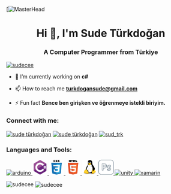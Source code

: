[![MasterHead](https://www.google.com/url?sa=i&url=https%3A%2F%2Ftr.pinterest.com%2Fpin%2F805159239637494045%2F&psig=AOvVaw1nY6Drqpb8KYJcaJNhDovI&ust=1720612901517000&source=images&cd=vfe&opi=89978449&ved=0CBEQjRxqFwoTCMCSiez0mYcDFQAAAAAdAAAAABAE)
<h1 align="center">Hi 👋, I'm Sude Türkdoğan</h1>
<h3 align="center">A Computer Programmer from Türkiye</h3>

<p align="left"> <a href="https://github.com/ryo-ma/github-profile-trophy"><img src="https://github-profile-trophy.vercel.app/?username=sudecee" alt="sudecee" /></a> </p>

- 🔭 I’m currently working on **c#**

- 📫 How to reach me **turkdogansude@gmail.com**

- ⚡ Fun fact **Bence ben girişken ve öğrenmeye istekli biriyim.**

<h3 align="left">Connect with me:</h3>
<p align="left">
<a href="https://linkedin.com/in/sude türkdoğan" target="blank"><img align="center" src="https://raw.githubusercontent.com/rahuldkjain/github-profile-readme-generator/master/src/images/icons/Social/linked-in-alt.svg" alt="sude türkdoğan" height="30" width="40" /></a>
<a href="https://fb.com/sude türkdoğan" target="blank"><img align="center" src="https://raw.githubusercontent.com/rahuldkjain/github-profile-readme-generator/master/src/images/icons/Social/facebook.svg" alt="sude türkdoğan" height="30" width="40" /></a>
<a href="https://instagram.com/sud_trk" target="blank"><img align="center" src="https://raw.githubusercontent.com/rahuldkjain/github-profile-readme-generator/master/src/images/icons/Social/instagram.svg" alt="sud_trk" height="30" width="40" /></a>
</p>

<h3 align="left">Languages and Tools:</h3>
<p align="left"> <a href="https://www.arduino.cc/" target="_blank" rel="noreferrer"> <img src="https://cdn.worldvectorlogo.com/logos/arduino-1.svg" alt="arduino" width="40" height="40"/> </a> <a href="https://www.w3schools.com/cs/" target="_blank" rel="noreferrer"> <img src="https://raw.githubusercontent.com/devicons/devicon/master/icons/csharp/csharp-original.svg" alt="csharp" width="40" height="40"/> </a> <a href="https://www.w3schools.com/css/" target="_blank" rel="noreferrer"> <img src="https://raw.githubusercontent.com/devicons/devicon/master/icons/css3/css3-original-wordmark.svg" alt="css3" width="40" height="40"/> </a> <a href="https://www.w3.org/html/" target="_blank" rel="noreferrer"> <img src="https://raw.githubusercontent.com/devicons/devicon/master/icons/html5/html5-original-wordmark.svg" alt="html5" width="40" height="40"/> </a> <a href="https://www.linux.org/" target="_blank" rel="noreferrer"> <img src="https://raw.githubusercontent.com/devicons/devicon/master/icons/linux/linux-original.svg" alt="linux" width="40" height="40"/> </a> <a href="https://www.photoshop.com/en" target="_blank" rel="noreferrer"> <img src="https://raw.githubusercontent.com/devicons/devicon/master/icons/photoshop/photoshop-line.svg" alt="photoshop" width="40" height="40"/> </a> <a href="https://unity.com/" target="_blank" rel="noreferrer"> <img src="https://www.vectorlogo.zone/logos/unity3d/unity3d-icon.svg" alt="unity" width="40" height="40"/> </a> <a href="https://dotnet.microsoft.com/apps/xamarin" target="_blank" rel="noreferrer"> <img src="https://raw.githubusercontent.com/detain/svg-logos/780f25886640cef088af994181646db2f6b1a3f8/svg/xamarin.svg" alt="xamarin" width="40" height="40"/> </a> </p>

<p><img align="left" src="https://github-readme-stats.vercel.app/api/top-langs?username=sudecee&show_icons=true&locale=en&layout=compact" alt="sudecee" /></p>

<p>&nbsp;<img align="center" src="https://github-readme-stats.vercel.app/api?username=sudecee&show_icons=true&locale=en" alt="sudecee" /></p>
